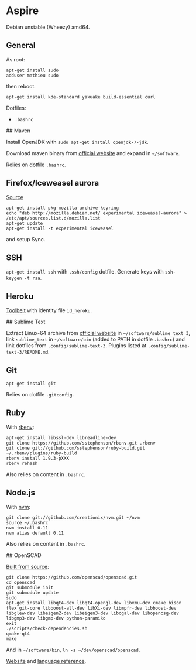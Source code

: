 # Aspire

Debian unstable (Wheezy) amd64.

## General

As root:
```
apt-get install sudo
adduser mathieu sudo
```
then reboot.

`apt-get install kde-standard yakuake build-essential curl`

Dotfiles:
* `.bashrc`

## Maven

Install OpenJDK with `sudo apt-get install openjdk-7-jdk`.

Download maven binary from [official website](http://maven.apache.org/download.cgi) and expand in `~/software`.

Relies on dotfile `.bashrc`.

## Firefox/Iceweasel aurora

[Source](http://mozilla.debian.net/)

```
apt-get install pkg-mozilla-archive-keyring
echo "deb http://mozilla.debian.net/ experimental iceweasel-aurora" > /etc/apt/sources.list.d/mozilla.list
apt-get update
apt-get install -t experimental iceweasel
``` 

and setup Sync.

## SSH

`apt-get install ssh` with `.ssh/config` dotfile. Generate keys with `ssh-keygen -t rsa`.

## Heroku

[Toolbelt](https://toolbelt.heroku.com/) with identity file `id_heroku`.

## Sublime Text

Extract Linux-64 archive from [official website](http://www.sublimetext.com/3) in `~/software/sublime_text_3`, link `sublime_text` in `~/software/bin` (added to PATH in dotfile `.bashrc`) and link dotfiles from `.config/sublime-text-3`. Plugins listed at `.config/sublime-text-3/README.md`.

## Git

`apt-get install git`

Relies on dotfile `.gitconfig`.

## Ruby

With [rbenv](https://github.com/sstephenson/rbenv/):
```
apt-get install libssl-dev libreadline-dev
git clone https://github.com/sstephenson/rbenv.git .rbenv
git clone git://github.com/sstephenson/ruby-build.git ~/.rbenv/plugins/ruby-build
rbenv install 1.9.3-pXXX
rbenv rehash
```
Also relies on content in `.bashrc`.

## Node.js

With [nvm](https://github.com/creationix/nvm):
```
git clone git://github.com/creationix/nvm.git ~/nvm
source ~/.bashrc
nvm install 0.11
nvm alias default 0.11
```
Also relies on content in `.bashrc`.

## OpenSCAD

[Built from source](http://en.wikibooks.org/wiki/OpenSCAD_User_Manual/Building_on_Linux/UNIX):
```
git clone https://github.com/openscad/openscad.git
cd openscad
git submodule init
git submodule update
sudo
apt-get install libqt4-dev libqt4-opengl-dev libxmu-dev cmake bison flex git-core libboost-all-dev libXi-dev libmpfr-dev libboost-dev libglew-dev libeigen2-dev libeigen3-dev libcgal-dev libopencsg-dev libgmp3-dev libgmp-dev python-paramiko
exit
./scripts/check-dependencies.sh
qmake-qt4
make
```

And in `~/software/bin`, `ln -s ~/dev/openscad/openscad`.

[Website](http://www.openscad.org/) and [language reference](http://en.wikibooks.org/wiki/OpenSCAD_User_Manual/The_OpenSCAD_Language).
